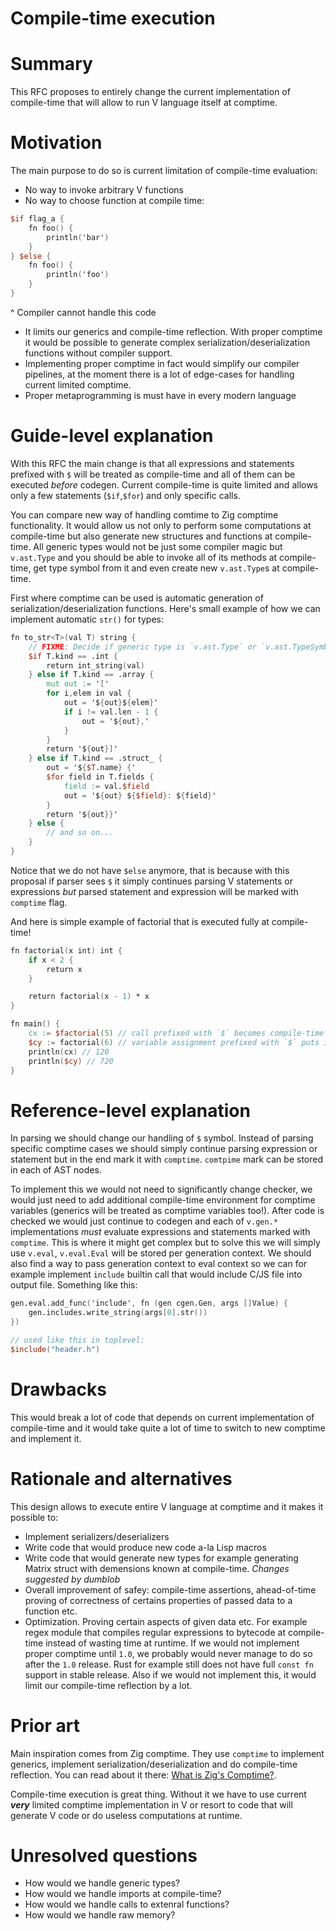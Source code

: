 # Compile-time execution

# Summary 

This RFC proposes to entirely change the current implementation of compile-time that will allow to run V language itself at comptime.

# Motivation

 The main purpose to do so is current limitation of compile-time evaluation:
- No way to invoke arbitrary V functions
- No way to choose function at compile time: 
```v
$if flag_a {
    fn foo() {
        println('bar')
    }
} $else {
    fn foo() {
        println('foo')
    }
}
```
^ Compiler cannot handle this code 

- It limits our generics and compile-time reflection. With proper comptime it would be possible to generate complex serialization/deserialization functions without compiler support. 
- Implementing proper comptime in fact would simplify our compiler pipelines, at the moment there is a lot of edge-cases for handling current limited comptime. 
- Proper metaprogramming is must have in every modern language 


# Guide-level explanation 

With this RFC the main change is that all expressions and statements prefixed with `$` will be treated as compile-time and all of them can be executed *before* codegen. Current compile-time is quite limited and allows only a few statements (`$if`,`$for`) and only specific calls.

You can compare new way of handling comtime to Zig comptime functionality. It would allow us not only to perform some computations at compile-time but also generate new structures and functions at compile-time. All generic types would not be just some compiler magic but `v.ast.Type` and you should be able to invoke all of its methods at compile-time, get type symbol from it and even create new `v.ast.Type`s at compile-time.  

First where comptime can be used is automatic generation of serialization/deserialization functions. Here's small example of how we can implement automatic `str()` for types: 
```v
fn to_str<T>(val T) string {
    // FIXME: Decide if generic type is `v.ast.Type` or `v.ast.TypeSymbol`
    $if T.kind == .int {
        return int_string(val)
    } else if T.kind == .array {
        mut out := '['
        for i,elem in val {
            out = '${out}${elem}'
            if i != val.len - 1 {
                out = '${out},'
            }
        }
        return '${out}]'
    } else if T.kind == .struct_ {
        out = '${$T.name} {'
        $for field in T.fields {
            field := val.$field 
            out = '${out} ${$field}: ${field}'
        }
        return '${out}}'
    } else {
        // and so on...
    }
}
```

Notice that we do not have `$else` anymore, that is because with this proposal if parser sees `$` it simply continues parsing V statements or expressions *but* parsed statement and expression will be marked with `comptime` flag.

And here is simple example of factorial that is executed fully at compile-time! 
```v
fn factorial(x int) int {
    if x < 2 {
        return x 
    } 

    return factorial(x - 1) * x
}

fn main() {
    cx := $factorial(5) // call prefixed with `$` becomes compile-time call
    $cy := factorial(6) // variable assignment prefixed with `$` puts it to compile-time environment 
    println(cx) // 120 
    println($cy) // 720
}
```

# Reference-level explanation 

In parsing we should change our handling of `$` symbol. Instead of parsing specific comptime cases we should simply continue parsing expression or statement but in the end mark it with `comptime`. `comtpime` mark can be stored in each of AST nodes. 

To implement this we would not need to significantly change checker, we would just need to add additional compile-time environment for comptime variables (generics will be treated as comptime variables too!). After code is checked we would just continue to codegen and each of `v.gen.*` implementations *must* evaluate expressions and statements marked with `comptime`. This is where it might get complex but to solve this we will simply use `v.eval`, `v.eval.Eval` will be stored per generation context. We should also find a way to pass generation context to eval context so we can for example implement `include` builtin call that would include C/JS file into output file. Something like this:

```v
gen.eval.add_func('include', fn (gen cgen.Gen, args []Value) {
    gen.includes.write_string(args[0].str())
})

// used like this in toplevel:
$include("header.h")
```

# Drawbacks 
This would break a lot of code that depends on current implementation of compile-time and it would take quite a lot of time to switch to new comptime and implement it. 

# Rationale and alternatives 

This design allows to execute entire V language at comptime and it makes it possible to:
- Implement serializers/deserializers
- Write code that would produce new code a-la Lisp macros 
- Write code that would generate new types for example generating Matrix struct with demensions known at compile-time.
*Changes suggested by dumblob*
- Overall improvement of safey: compile-time assertions, ahead-of-time proving of correctness of certains properties of passed data to a function etc.
- Optimization. Proving certain aspects of given data etc. For example regex module that compiles regular expressions to bytecode at compile-time instead of wasting time at runtime.
If we would not implement proper comptime until `1.0`, we probably would never manage to do so after the `1.0` release. Rust for example still does not have full `const fn` support in stable release. Also if we would not implement this, it would limit our compile-time reflection by a lot. 

# Prior art 

Main inspiration comes from Zig comptime. They use `comptime` to implement generics, implement serialization/deserialization and do compile-time reflection. You can read about it there: [What is Zig's Comptime?](https://kristoff.it/blog/what-is-zig-comptime/). 

Compile-time execution is great thing. Without it we have to use current ***very*** limited comptime implementation in V or resort to code that will generate V code or do useless computations at runtime. 

# Unresolved questions

- How would we handle generic types? 
- How would we handle imports at compile-time? 
- How would we handle calls to extenral functions?
- How would we handle raw memory? 

